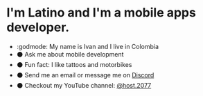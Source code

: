 # I'm Latino and I'm a mobile apps developer.

- :godmode: My name is Ivan and I live in Colombia
- :black_circle: Ask me about mobile development
- :black_circle: Fun fact: I like tattoos and motorbikes
- :black_circle: Send me an email or message me on [Discord](https://discord.gg/M4wTh36A3N) 
- :black_circle: Checkout my YouTube channel: [@host.2077](https://www.youtube.com/@host.2077)

